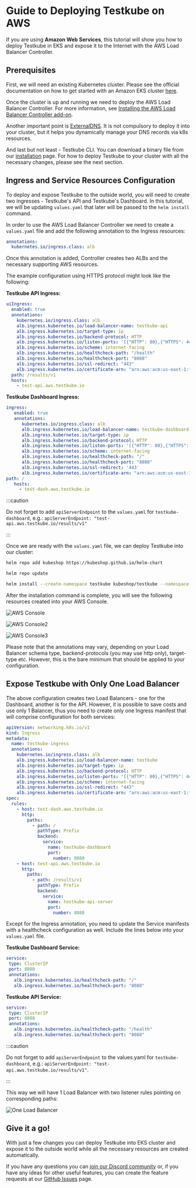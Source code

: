 # Guide to Deploying Testkube on AWS

If you are using **Amazon Web Services**, this tutorial will show you how to deploy Testkube in EKS and expose it to the Internet with the AWS Load Balancer Controller.

## Prerequisites

First, we will need an existing Kubernetes cluster. Please see the official documentation on how to get started with an Amazon EKS cluster [here](https://docs.aws.amazon.com/eks/latest/userguide/getting-started.html).

Once the cluster is up and running we need to deploy the AWS Load Balancer Controller. For more information, see [Installing the AWS Load Balancer Controller add-on](https://docs.aws.amazon.com/eks/latest/userguide/aws-load-balancer-controller.html).

Another important point is [ExternalDNS](https://github.com/kubernetes-sigs/external-dns). It is not compulsory to deploy it into your cluster, but it helps you dynamically manage your DNS records via k8s resources.

And last but not least - Testkube CLI. You can download a binary file from our [installation](https://kubeshop.github.io/testkube/getting-started/installing-cli) page. For how to deploy Testkube to your cluster with all the necessary changes, please see the next section.

## Ingress and Service Resources Configuration

To deploy and expose Testkube to the outside world, you will need to create two ingresses - Testkube's API and Testkube's Dashboard. In this tutorial, we will be updating `values.yaml` that later will be passed to the `helm install` command.

In order to use the AWS Load Balancer Controller we need to create a `values.yaml` file and add the following annotation to the Ingress resources:

```yaml
annotations:
  kubernetes.io/ingress.class: alb
```

Once this annotation is added, Controller creates two ALBs and the necessary supporting AWS resources.

The example configuration using HTTPS protocol might look like the following:

**Testkube API Ingress:**

```yaml
uiIngress:
  enabled: true
  annotations:
    kubernetes.io/ingress.class: alb
    alb.ingress.kubernetes.io/load-balancer-name: testkube-api
    alb.ingress.kubernetes.io/target-type: ip
    alb.ingress.kubernetes.io/backend-protocol: HTTP
    alb.ingress.kubernetes.io/listen-ports: '[{"HTTP": 80},{"HTTPS": 443}]'
    alb.ingress.kubernetes.io/scheme: internet-facing
    alb.ingress.kubernetes.io/healthcheck-path: "/health"
    alb.ingress.kubernetes.io/healthcheck-port: "8088"
    alb.ingress.kubernetes.io/ssl-redirect: "443"
    alb.ingress.kubernetes.io/certificate-arn: "arn:aws:acm:us-east-1:*******:certificate/*****"
  path: /results/v1
  hosts:
    - test-api.aws.testkube.io
```

**Testkube Dashboard Ingress:**

```yaml
ingress:
   enabled: true
   annotations:
      kubernetes.io/ingress.class: alb
      alb.ingress.kubernetes.io/load-balancer-name: testkube-dashboard
      alb.ingress.kubernetes.io/target-type: ip
      alb.ingress.kubernetes.io/backend-protocol: HTTP
      alb.ingress.kubernetes.io/listen-ports: '[{"HTTP": 80},{"HTTPS": 443}]'
      alb.ingress.kubernetes.io/scheme: internet-facing
      alb.ingress.kubernetes.io/healthcheck-path: "/"
      alb.ingress.kubernetes.io/healthcheck-port: "8080"
      alb.ingress.kubernetes.io/ssl-redirect: '443'
      alb.ingress.kubernetes.io/certificate-arn: "arn:aws:acm:us-east-1:****:*****"
path: /
   hosts:
     - test-dash.aws.testkube.io
```

:::caution

Do not forget to add `apiServerEndpoint` to the `values.yaml` for `testkube-dashboard`, e.g.: `apiServerEndpoint: "test-api.aws.testkube.io/results/v1"`

:::

Once we are ready with the `values.yaml` file, we can deploy Testkube into our cluster:

```sh
helm repo add kubeshop https://kubeshop.github.io/helm-chart

helm repo update

helm install --create-namespace testkube kubeshop/testkube --namespace testkube --values values.yaml
```

After the installation command is complete, you will see the following resources created into your AWS Console.

![AWS Console](../../img/aws-resource-console.png)

![AWS Console2](../../img/aws-resource-console-2.png)

![AWS Console3](../../img/aws-resource-console-3.png)

Please note that the annotations may vary, depending on your Load Balancer schema type, backend-protocols (you may use http only), target-type etc. However, this is the bare minimum that should be applied to your configuration.

## Expose Testkube with Only One Load Balancer

The above configuration creates two Load Balancers - one for the Dashboard, another is for the API. However, it is possible to save costs and use only 1 Balancer, thus you need to create only one Ingress manifest that will comprise configuration for both services:

```yaml
apiVersion: networking.k8s.io/v1
kind: Ingress
metadata:
  name: testkube-ingress
  annotations:
    kubernetes.io/ingress.class: alb
    alb.ingress.kubernetes.io/load-balancer-name: testkube
    alb.ingress.kubernetes.io/target-type: ip
    alb.ingress.kubernetes.io/backend-protocol: HTTP
    alb.ingress.kubernetes.io/listen-ports: '[{"HTTP": 80},{"HTTPS": 443}]'
    alb.ingress.kubernetes.io/scheme: internet-facing
    alb.ingress.kubernetes.io/ssl-redirect: "443"
    alb.ingress.kubernetes.io/certificate-arn: "arn:aws:acm:us-east-1:*****:certificate/******"
spec:
  rules:
    - host: test-dash.aws.testkube.io
      http:
        paths:
          - path: /
            pathType: Prefix
            backend:
              service:
                name: testkube-dashboard
                port:
                  number: 8080
    - host: test-api.aws.testkube.io
      http:
        paths:
          - path: /results/v1
            pathType: Prefix
            backend:
              service:
                name: testkube-api-server
                port:
                  number: 8088
```

Except for the Ingress annotation, you need to update the Service manifests with a healthcheck configuration as well. Include the lines below into your `values.yaml` file.

**Testkube Dashboard Service:**

```yaml
service:
 type: ClusterIP
 port: 8080
 annotations:
   alb.ingress.kubernetes.io/healthcheck-path: "/"
   alb.ingress.kubernetes.io/healthcheck-port: "8080"
```

**Testkube API Service:**

```yaml
service:
 type: ClusterIP
 port: 8088
 annotations:
   alb.ingress.kubernetes.io/healthcheck-path: "/health"
   alb.ingress.kubernetes.io/healthcheck-port: "8088"
```

:::caution

Do not forget to add `apiServerEndpoint` to the values.yaml for `testkube-dashboard`, e.g.: `apiServerEndpoint: "test-api.aws.testkube.io/results/v1"`.

:::

This way we will have 1 Load Balancer with two listener rules pointing on corresponding paths:

![One Load Balancer](../../img/one-load-balancer.png)

## Give it a go!

With just a few changes you can deploy Testkube into EKS cluster and expose it to the outside world while all the necessary resources are created automatically.

If you have any questions you can [join our Discord community](https://discord.com/invite/6zupCZFQbe) or, if you have any ideas for other useful features, you can create the feature requests at our [GitHub Issues](https://github.com/kubeshop/testkube) page.
